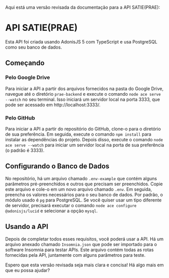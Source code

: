 Aqui está uma versão revisada da documentação para a API SATIE(PRAE):

# API SATIE(PRAE)

Esta API foi criada usando AdonisJS 5 com TypeScript e usa PostgreSQL como seu banco de dados.

## Começando

### Pelo Google Drive

Para iniciar a API a partir dos arquivos fornecidos na pasta do Google Drive, navegue até o diretório `prae-backend` e execute o comando `node ace serve --watch` no seu terminal. Isso iniciará um servidor local na porta 3333, que pode ser acessado em http://localhost:3333/.

### Pelo GitHub

Para iniciar a API a partir do repositório do GitHub, clone-o para o diretório de sua preferência. Em seguida, execute o comando `npm install` para instalar as dependências do projeto. Depois disso, execute o comando `node ace serve --watch` para iniciar um servidor local na porta de sua preferência (o padrão é 3333).

## Configurando o Banco de Dados

No repositório, há um arquivo chamado `.env-example` que contém alguns parâmetros pré-preenchidos e outros que precisam ser preenchidos. Copie este arquivo e cole-o em um novo arquivo chamado `.env`. Em seguida, preencha os valores necessários para o seu banco de dados. Por padrão, o módulo usado é `pg` para PostgreSQL. Se você quiser usar um tipo diferente de servidor, precisará executar o comando `node ace configure @adonisjs/lucid` e selecionar a opção `mysql`.

## Usando a API

Depois de completar todos esses requisitos, você poderá usar a API. Há um arquivo anexado chamado `Insomnia.json` que pode ser importado para o software Insomnia para testar APIs. Este arquivo contém todas as rotas fornecidas pela API, juntamente com alguns parâmetros para teste.

Espero que esta versão revisada seja mais clara e concisa! Há algo mais em que eu possa ajudar?